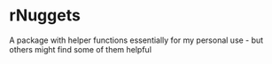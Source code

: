 # rNuggets
A package with helper functions essentially for my personal use - but others might find some of them helpful

